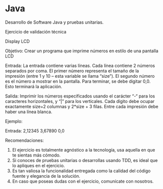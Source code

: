 # Java
Desarrollo de Software Java y pruebas unitarias.


Ejercicio de validación técnica

Display LCD

Objetivo: Crear un programa que imprime números en estilo de una pantalla LCD

Entrada: La entrada contiene varias líneas. Cada línea contiene 2 números separados por coma. El primer
número representa el tamaño de la impresión (entre 1 y 10 – esta variable se llama “size”). El segundo número
es el número a mostrar en la pantalla. Para terminar, se debe digitar 0,0. Esto terminará la aplicación.

Salida: Imprimir los números especificados usando el carácter “-“ para los caracteres horizontales, y “|” para
los verticales. Cada dígito debe ocupar exactamente size+2 columnas y 2*size + 3 filas.
Entre cada impresión debe haber una línea blanca.

Ejemplo:

Entrada:
2,12345
3,67890
0,0

Recomendaciones:
1. El ejercicio es totalmente agnóstico a la tecnología, usa aquella en que te sientas más cómodo.
2. Si conoces de pruebas unitarias o desarrollas usando TDD, es ideal que lo apliques en el ejercicio.
3. Es tan valiosa la funcionalidad entregada como la calidad del código fuente y elegancia de la solución.
4. En caso que poseas dudas con el ejercicio, comunícate con nosotros.
